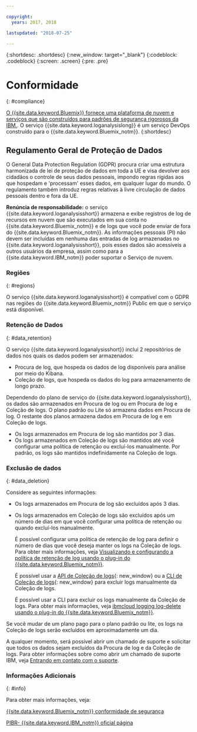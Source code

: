 ```yaml
---

copyright:
  years: 2017, 2018

lastupdated: "2018-07-25"

---
```



{:shortdesc: .shortdesc}
{:new_window: target="_blank"}
{:codeblock: .codeblock}
{:screen: .screen}
{:pre: .pre}


# Conformidade
{: #compliance}

[O {{site.data.keyword.Bluemix}} fornece uma plataforma de nuvem e serviços que são construídos para padrões de segurança rigorosos da IBM.](/docs/security/compliance.html#compliance). O serviço {{site.data.keyword.loganalysislong}} é um serviço DevOps construído para o {{site.data.keyword.Bluemix_notm}}. 
{:shortdesc}


## Regulamento Geral de Proteção de Dados

O General Data Protection Regulation (GDPR) procura criar uma estrutura harmonizada de lei de proteção de dados em toda a UE e visa devolver aos cidadãos o controle de seus dados pessoais, impondo regras rígidas aos que hospedam e 'processam' esses dados, em qualquer lugar do mundo. O regulamento também introduz regras relativas à livre circulação de dados pessoais dentro e fora da UE. 

**Renúncia de responsabilidade:** o serviço {{site.data.keyword.loganalysisshort}} armazena e exibe registros de log de recursos em nuvem que são executados em sua conta no {{site.data.keyword.Bluemix_notm}} e de logs que você pode enviar de fora do {{site.data.keyword.Bluemix_notm}}. As informações pessoais (PI) não devem ser incluídas em nenhuma das entradas de log armazenadas no {{site.data.keyword.loganalysisshort}}, pois esses dados são acessíveis a outros usuários da empresa, assim como para a {{site.data.keyword.IBM_notm}} poder suportar o Serviço de nuvem.

### Regiões
{: #regions}

O serviço {{site.data.keyword.loganalysisshort}} é compatível com o GDPR nas regiões do {{site.data.keyword.Bluemix_notm}} Public em que o serviço está disponível.


### Retenção de Dados
{: #data_retention}

O serviço {{site.data.keyword.loganalysisshort}} inclui 2 repositórios de dados nos quais os dados podem ser armazenados: 

* Procura de log, que hospeda os dados de log disponíveis para análise por meio do Kibana.
* Coleção de logs, que hospeda os dados do log para armazenamento de longo prazo.

Dependendo do plano de serviço do {{site.data.keyword.loganalysisshort}}, os dados são armazenados em Procura de log ou em Procura de log e Coleção de logs. O plano padrão ou Lite só armazena dados em Procura de log. O restante dos planos armazena dados em Procura de log e em Coleção de logs.

* Os logs armazenados em Procura de log são mantidos por 3 dias.
* Os logs armazenados em Coleção de logs são mantidos até você configurar uma política de retenção ou excluí-los manualmente. Por padrão, os logs são mantidos indefinidamente na Coleção de logs.



### Exclusão de dados
{: #data_deletion}

Considere as seguintes informações:

* Os logs armazenados em Procura de log são excluídos após 3 dias.

* Os logs armazenados em Coleção de logs são excluídos após um número de dias em que você configurar uma política de retenção ou quando excluí-los manualmente. 

    É possível configurar uma política de retenção de log para definir o número de dias que você deseja manter os logs na Coleção de logs. Para obter mais informações, veja [Visualizando e configurando a política de retenção de log usando o plug-in do {{site.data.keyword.Bluemix_notm}}](/docs/services/CloudLogAnalysis/how-to/manage-logs/configuring_retention_policy_cloud.html#configuring_retention_policy).

    É possível usar a [API de Coleção de logs](https://console.bluemix.net/apidocs/948-ibm-cloud-log-collection-api?&language=node&env_id=ibm%3Ayp%3Aus-south#introduction){: new_window} ou a [CLI de Coleção de logs](/docs/services/CloudLogAnalysis/reference/log_analysis_cli_cloud.html#log_analysis_cli){: new_window} para excluir logs manualmente da Coleção de logs. 

    É possível usar a CLI para excluir os logs manualmente da Coleção de logs. Para obter mais informações, veja [ibmcloud logging log-delete usando o plug-in do {{site.data.keyword.Bluemix_notm}}](/docs/services/CloudLogAnalysis/how-to/manage-logs/deleting_logs_cloud.html#deleting_logs).


Se você mudar de um plano pago para o plano padrão ou lite, os logs na Coleção de logs serão excluídos em aproximadamente um dia.

A qualquer momento, será possível abrir um chamado de suporte e solicitar que todos os dados sejam excluídos da Procura de log e da Coleção de logs. Para obter informações sobre como abrir um chamado de suporte IBM, veja [Entrando em contato com o suporte](/docs/get-support/howtogetsupport.html#getting-customer-support).



### Informações Adicionais
{: #info}

Para obter mais informações, veja:

[{{site.data.keyword.Bluemix_notm}} conformidade de segurança](/docs/security/compliance.html#compliance)

[PIBR- {{site.data.keyword.IBM_notm}} oficial página](https://www.ibm.com/data-responsibility/gdpr/)



